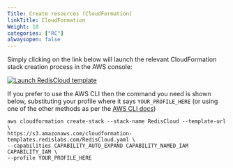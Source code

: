 ```yaml
---
Title: Create resources (CloudFormation)
linkTitle: CloudFormation
Weight: 10
categories: ["RC"]
alwaysopen: false
---
```

Simply clicking on the link below will launch the relevant CloudFormation stack creation process in the AWS console:


<a href="https://console.aws.amazon.com/cloudformation/home?#/stacks/new?stackName=RedisCloud&templateURL=https://s3.amazonaws.com/cloudformation-templates.redislabs.com/RedisCloud.yaml">
<img alt="Launch RedisCloud template" src="https://s3.amazonaws.com/cloudformation-examples/cloudformation-launch-stack.png"/>
</a>

If you prefer to use the AWS CLI then the command you need is shown below, substituting your profile where it says `YOUR_PROFILE_HERE` (or using one of the other methods as per the [AWS CLI docs](https://docs.aws.amazon.com/cli/latest/userguide/cli-chap-configure.html))

```
aws cloudformation create-stack --stack-name RedisCloud --template-url \
https://s3.amazonaws.com/cloudformation-templates.redislabs.com/RedisCloud.yaml \
--capabilities CAPABILITY_AUTO_EXPAND CAPABILITY_NAMED_IAM CAPABILITY_IAM \
--profile YOUR_PROFILE_HERE
```
